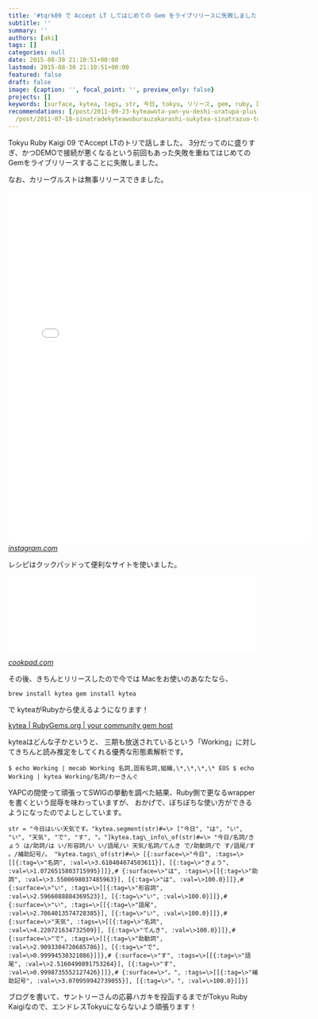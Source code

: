 ```yaml
---
title: '#tqrk09 で Accept LT してはじめての Gem をライブリリースに失敗しました'
subtitle: ''
summary: ''
authors: [aki]
tags: []
categories: null
date: 2015-08-30 21:10:51+00:00
lastmod: 2015-08-30 21:10:51+00:00
featured: false
draft: false
image: {caption: '', focal_point: '', preview_only: false}
projects: []
keywords: [surface, kytea, tags, str, 今日, tokyu, リリース, gem, ruby, 記号]
recommendations: [/post/2011-09-23-kyteawota-yan-yu-deshi-uratupa-plus-amatome/, /post/2011-07-15-kytea-jing-du-tekisutojie-xi-turukituto-woruby-pythonkarashi-erumykyteawozuo-tutemita/,
  /post/2011-07-18-sinatradekyteawoburauzakarashi-sukytea-sinatrazuo-tutemita/]
---
```

Tokyu Ruby Kaigi 09 でAccept LTのトリで話しました。 3分だってのに盛りすぎ、かつDEMOで接続が悪くなるという前回もあった失敗を重ねてはじめてのGemをライブリリースすることに失敗しました。

なお、カリーヴルストは無事リリースできました。

<iframe src="//instagram.com/p/68wonPAdwS/embed/" data-entry-image="http://instagram.com/p/68wonPAdwS/media/?size=l" width="612" height="710" frameborder="0" scrolling="no" allowtransparency="true"></iframe><cite class="hatena-citation"><a href="https://instagram.com/p/68wonPAdwS/">instagram.com</a></cite>

レシピはクックパッドって便利なサイトを使いました。

<iframe src="//hatenablog-parts.com/embed?url=http%3A%2F%2Fcookpad.com%2Frecipe%2F3131580" title="簡単★カリーヴルスト by エスビー食品" class="embed-card embed-webcard" scrolling="no" frameborder="0" style="display: block; width: 100%; height: 155px; max-width: 500px; margin: 10px 0px;"><a href="http://cookpad.com/recipe/3131580">簡単★カリーヴルスト by エスビー食品</a></iframe><cite class="hatena-citation"><a href="http://cookpad.com/recipe/3131580">cookpad.com</a></cite>

その後、きちんとリリースしたので今では Macをお使いのあなたなら、

    brew install kytea gem install kytea

で kyteaがRubyから使えるようになります！

[kytea | RubyGems.org | your community gem host](https://rubygems.org/gems/kytea)

kyteaはどんな子かというと、 三期も放送されているという「Working」に対してきちんと読み推定をしてくれる優秀な形態素解析です。

    $ echo Working | mecab Working 名詞,固有名詞,組織,\*,\*,\*,\* EOS $ echo Working | kytea Working/名詞/わーきんぐ

YAPCの間使って頑張ってSWIGの挙動を調べた結果、Ruby側で更なるwrapperを書くという屈辱を味わっていますが、 おかげで、ぼちぼちな使い方ができるようになったのでよしとしています。

    str = "今日はいい天気です。"kytea.segment(str)#=\> ["今日", "は", "い", "い", "天気", "で", "す", "。"]kytea.tag\_info\_of(str)#=\> "今日/名詞/きょう は/助詞/は い/形容詞/い い/語尾/い 天気/名詞/てんき で/助動詞/で す/語尾/す 。/補助記号/。 "kytea.tags\_of(str)#=\> [{:surface=\>"今日", :tags=\>[[{:tag=\>"名詞", :val=\>3.610404674503611}], [{:tag=\>"きょう", :val=\>1.0726515803715995}]]},# {:surface=\>"は", :tags=\>[[{:tag=\>"助詞", :val=\>3.5500698037485963}], [{:tag=\>"は", :val=\>100.0}]]},# {:surface=\>"い", :tags=\>[[{:tag=\>"形容詞", :val=\>2.5966088884369523}], [{:tag=\>"い", :val=\>100.0}]]},# {:surface=\>"い", :tags=\>[[{:tag=\>"語尾", :val=\>2.7064013574728385}], [{:tag=\>"い", :val=\>100.0}]]},# {:surface=\>"天気", :tags=\>[[{:tag=\>"名詞", :val=\>4.220721634732509}], [{:tag=\>"てんき", :val=\>100.0}]]},# {:surface=\>"で", :tags=\>[[{:tag=\>"助動詞", :val=\>2.9093304720685786}], [{:tag=\>"で", :val=\>0.99994530321086}]]},# {:surface=\>"す", :tags=\>[[{:tag=\>"語尾", :val=\>2.5160490891753264}], [{:tag=\>"す", :val=\>0.9998735552127426}]]},# {:surface=\>"。", :tags=\>[[{:tag=\>"補助記号", :val=\>3.070959942739055}], [{:tag=\>"。", :val=\>100.0}]]}]

ブログを書いて、サントリーさんの応募ハガキを投函するまでがTokyu Ruby Kaigiなので、エンドレスTokyuにならないよう頑張ります！


